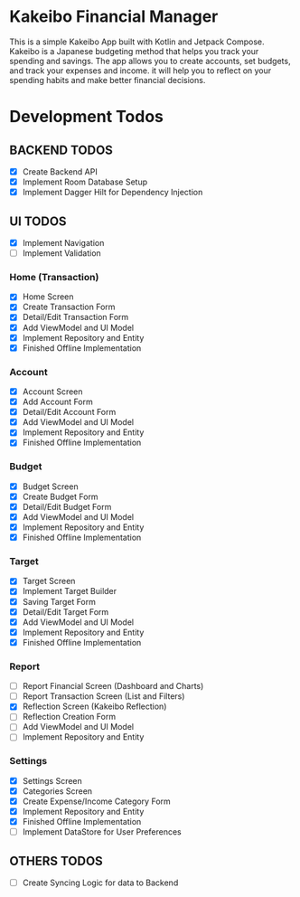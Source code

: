 # Kakeibo Financial Manager

This is a simple Kakeibo App built with Kotlin and Jetpack Compose.
Kakeibo is a Japanese budgeting method that helps you track your spending and savings. The app
allows you to create accounts, set budgets, and track your expenses and income. it will help you to
reflect on your spending habits and make better financial decisions.

# Development Todos

## BACKEND TODOS

- [x] Create Backend API
- [x] Implement Room Database Setup
- [x] Implement Dagger Hilt for Dependency Injection

## UI TODOS

- [x] Implement Navigation
- [ ] Implement Validation

### Home (Transaction)

- [x] Home Screen
- [x] Create Transaction Form
- [x] Detail/Edit Transaction Form
- [x] Add ViewModel and UI Model
- [x] Implement Repository and Entity
- [x] Finished Offline Implementation

### Account

- [x] Account Screen
- [x] Add Account Form
- [x] Detail/Edit Account Form
- [x] Add ViewModel and UI Model
- [x] Implement Repository and Entity
- [x] Finished Offline Implementation

### Budget

- [x] Budget Screen
- [x] Create Budget Form
- [x] Detail/Edit Budget Form
- [x] Add ViewModel and UI Model
- [x] Implement Repository and Entity
- [x] Finished Offline Implementation

### Target

- [x] Target Screen
- [x] Implement Target Builder
- [x] Saving Target Form
- [x] Detail/Edit Target Form
- [x] Add ViewModel and UI Model
- [x] Implement Repository and Entity
- [x] Finished Offline Implementation

### Report

- [ ] Report Financial Screen (Dashboard and Charts)
- [ ] Report Transaction Screen (List and Filters)
- [x] Reflection Screen (Kakeibo Reflection)
- [ ] Reflection Creation Form
- [ ] Add ViewModel and UI Model
- [ ] Implement Repository and Entity

### Settings

- [x] Settings Screen
- [x] Categories Screen
- [x] Create Expense/Income Category Form
- [x] Implement Repository and Entity
- [x] Finished Offline Implementation
- [ ] Implement DataStore for User Preferences

## OTHERS TODOS

- [ ] Create Syncing Logic for data to Backend

